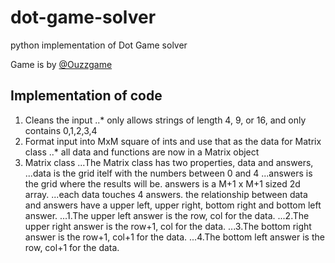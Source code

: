 # dot-game-solver
python implementation of Dot Game solver

Game is by [@Ouzzgame](https://twitter.com/OuzzGame)


## Implementation of code
1. Cleans the input
..* only allows strings of length 4, 9, or 16, and only contains 0,1,2,3,4
2. Format input into MxM square of ints and use that as the data for Matrix class
..* all data and functions are now in a Matrix object
3. Matrix class
...The Matrix class has two properties, data and answers,
...data is the grid itelf with the numbers between 0 and 4
...answers is the grid where the results will be. answers is a M+1 x M+1 sized 2d array. 
...each data touches 4 answers. the relationship between data and answers have a upper left, upper right, bottom right and bottom left answer. 
...1.The upper left answer is the row, col for the data. 
...2.The upper right answer is the row+1, col for the data.
...3.The bottom right answer is the row+1, col+1 for the data. 
...4.The bottom left answer is the row, col+1 for the data.
